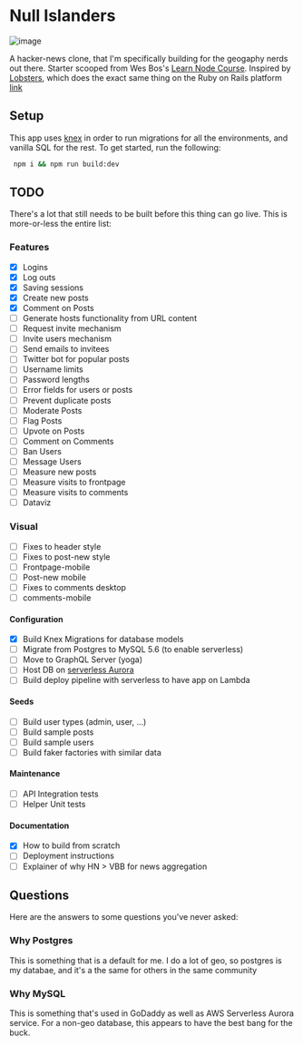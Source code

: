 # Null Islanders

![image](https://user-images.githubusercontent.com/6225122/46587643-4567cd00-ca5d-11e8-8fa2-dedb885ea7a8.png)

A hacker-news clone, that I'm specifically building for the geogaphy nerds out there. Starter scooped from Wes Bos's [Learn Node Course](https://github.com/wesbos/Learn-Node). Inspired by [Lobsters](https://github.com/lobsters/lobsters), which does the exact same thing on the Ruby on Rails platform [link](https://lobste.rs/)

## Setup

This app uses [knex](https://knexjs.org/) in order to run migrations for all the environments, and vanilla SQL for the rest. To get started, run the following:

```sh
 npm i && npm run build:dev
```

## TODO

There's a lot that still needs to be built before this thing can go live. This is more-or-less the entire list:

### Features

- [x] Logins
- [x] Log outs
- [x] Saving sessions
- [x] Create new posts
- [x] Comment on Posts
- [ ] Generate hosts functionality from URL content
- [ ] Request invite mechanism
- [ ] Invite users mechanism
- [ ] Send emails to invitees
- [ ] Twitter bot for popular posts
- [ ] Username limits
- [ ] Password lengths
- [ ] Error fields for users or posts
- [ ] Prevent duplicate posts
- [ ] Moderate Posts
- [ ] Flag Posts
- [ ] Upvote on Posts
- [ ] Comment on Comments
- [ ] Ban Users
- [ ] Message Users
- [ ] Measure new posts
- [ ] Measure visits to frontpage
- [ ] Measure visits to comments
- [ ] Dataviz

### Visual

- [ ] Fixes to header style
- [ ] Fixes to post-new style
- [ ] Frontpage-mobile
- [ ] Post-new mobile
- [ ] Fixes to comments desktop
- [ ] comments-mobile

#### Configuration

- [x] Build Knex Migrations for database models
- [ ] Migrate from Postgres to MySQL 5.6 (to enable serverless)
- [ ] Move to GraphQL Server (yoga)
- [ ] Host DB on [serverless Aurora](https://aws.amazon.com/rds/aurora/serverless/)
- [ ] Build deploy pipeline with serverless to have app on Lambda

#### Seeds

- [ ] Build user types (admin, user, ...)
- [ ] Build sample posts
- [ ] Build sample users
- [ ] Build faker factories with similar data

#### Maintenance

- [ ] API Integration tests
- [ ] Helper Unit tests

#### Documentation

- [x] How to build from scratch
- [ ] Deployment instructions
- [ ] Explainer of why HN > VBB for news aggregation

## Questions

Here are the answers to some questions you've never asked:

### Why Postgres

This is something that is a default for me. I do a lot of geo, so postgres is my databae, and it's a the same for others in the same community

### Why MySQL

This is something that's used in GoDaddy as well as AWS Serverless Aurora service. For a non-geo database, this appears to have the best bang for the buck.
